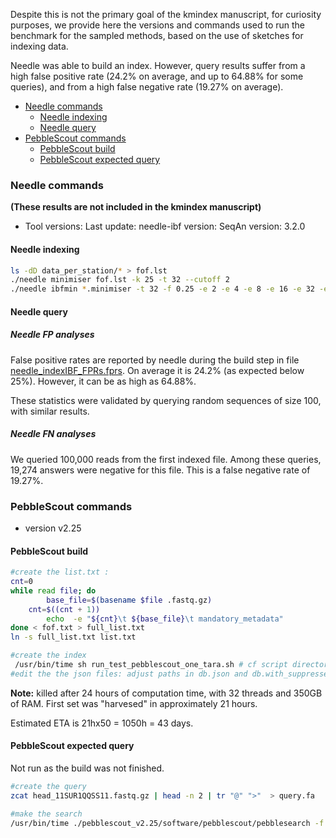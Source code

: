 Despite this is not the primary goal of the kmindex manuscript, for curiosity purposes, we provide here the versions and commands used to run the benchmark for the sampled methods, based on the use of sketches for indexing data. 

Needle was able to build an index. However, query results suffer from a high false positive rate (24.2% on average, and up to 64.88% for some queries), and from a high false negative rate (19.27% on average).

<!-- vscode-markdown-toc -->
* [ Needle commands](#Needlecommands)
	* [ Needle indexing](#Needleindexing)
	* [ Needle query](#Needlequery)
* [ PebbleScout commands](#PebbleScoutcommands)
	* [ PebbleScout build](#PebbleScoutbuild)
	* [ PebbleScout expected query](#PebbleScoutexpectedquery)

<!-- vscode-markdown-toc-config
	numbering=false
	autoSave=true
	/vscode-markdown-toc-config -->
<!-- /vscode-markdown-toc -->


### <a name='Needlecommands'></a> Needle commands

**(These results are not included in the kmindex manuscript)**

* Tool versions:
    Last update: 
    needle-ibf version: 
    SeqAn version: 3.2.0

#### <a name='Needleindexing'></a> Needle indexing

```bash
ls -dD data_per_station/* > fof.lst
./needle minimiser fof.lst -k 25 -t 32 --cutoff 2  
./needle ibfmin *.minimiser -t 32 -f 0.25 -e 2 -e 4 -e 8 -e 16 -e 32 -e 64 -e 128 -e 255 -o needle_index
```

#### <a name='Needlequery'></a> Needle query
##### Needle FP analyses
False positive rates are reported by needle during the build step in file [needle_indexIBF_FPRs.fprs](needle_indexIBF_FPRs.fprs). 
On average it is 24.2% (as expected below 25%). However, it can be as high as 64.88%.

These statistics were validated by querying random sequences of size 100, with similar results.

##### Needle FN analyses

We queried 100,000 reads from the first indexed file. Among these queries, 19,274 answers were negative for this file. This is a false negative rate of 19.27%.



### <a name='PebbleScoutcommands'></a> PebbleScout commands
* version v2.25
#### <a name='PebbleScoutbuild'></a> PebbleScout build

```bash
#create the list.txt :
cnt=0
while read file; do
        base_file=$(basename $file .fastq.gz)
    cnt=$((cnt + 1))
        echo  -e "${cnt}\t ${base_file}\t mandatory_metadata"
done < fof.txt > full_list.txt
ln -s full_list.txt list.txt

#create the index
 /usr/bin/time sh run_test_pebblescout_one_tara.sh # cf script directory
#edit the the json files: adjust paths in db.json and db.with_suppressed.json to the directory where you built the database and check that file sizes for *.tr.bin and .vocab are correct in the corresponding json files  under tranTablesSZ and vocabSZ, respectively. Entry for vocabFLDS should reflect metadata fields in the list.txt file.
```

**Note:** killed after 24 hours of computation time, with 32 threads and 350GB of RAM. First set was "harvesed" in approximately 21 hours.

Estimated ETA is 21hx50 = 1050h = 43 days.

#### <a name='PebbleScoutexpectedquery'></a> PebbleScout expected query

Not run as the build was not finished.

```bash
#create the query
zcat head_11SUR1QQSS11.fastq.gz | head -n 2 | tr "@" ">"  > query.fa

#make the search
/usr/bin/time ./pebblescout_v2.25/software/pebblescout/pebblesearch -f query.fa -m 2  -F "QueryID,SubjectID,%coverage,PBSscore,BioSample,Sample,Host" -i  db.json -o score.out 2> score.log
```
